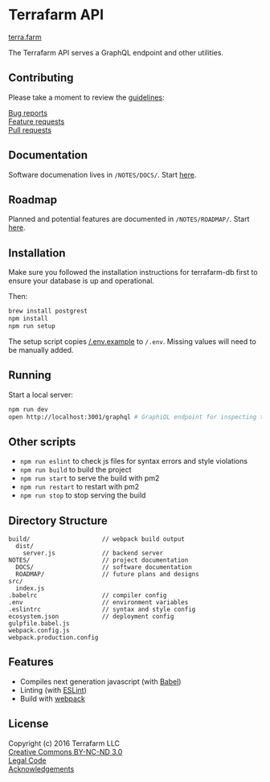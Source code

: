 # Terrafarm API

[terra.farm][301]

The Terrafarm API serves a GraphQL endpoint and other utilities.

## Contributing

Please take a moment to review the [guidelines][200]:

[Bug reports][201]  
[Feature requests][202]  
[Pull requests][203]

## Documentation

Software documenation lives in `/NOTES/DOCS/`. Start [here][205].

## Roadmap

Planned and potential features are documented in `/NOTES/ROADMAP/`. Start [here][206].

## Installation

Make sure you followed the installation instructions for terrafarm-db first to ensure your database is up and operational.

Then:

```bash
brew install postgrest
npm install
npm run setup
```
The setup script copies [/.env.example][101] to `/.env`. Missing values will need to be manually added.

## Running

Start a local server:

```bash
npm run dev
open http://localhost:3001/graphql # GraphiQL endpoint for inspecting the schema
```

## Other scripts

* `npm run eslint` to check js files for syntax errors and style violations  
* `npm run build` to build the project  
* `npm run start` to serve the build with pm2  
* `npm run restart` to restart with pm2  
* `npm run stop` to stop serving the build

## Directory Structure

```
build/                    // webpack build output
  dist/
    server.js             // backend server
NOTES/                    // project documentation
  DOCS/                   // software documentation
  ROADMAP/                // future plans and designs
src/
  index.js
.babelrc                  // compiler config
.env                      // environment variables
.eslintrc                 // syntax and style config
ecosystem.json            // deployment config
gulpfile.babel.js
webpack.config.js
webpack.production.config
```

## Features

* Compiles next generation javascript (with [Babel][402])
* Linting (with [ESLint][403])
* Build with [webpack][404]

## License

Copyright (c) 2016 Terrafarm LLC  
[Creative Commons BY-NC-ND 3.0][400]  
[Legal Code][100]  
[Acknowledgements][204]


[100]: ./LICENSE.md
[101]: ./.env.example
[200]: ./NOTES/CONTRIBUTING.md
[201]: ./NOTES/CONTRIBUTING.md#bugs
[202]: ./NOTES/CONTRIBUTING.md#features
[203]: ./NOTES/CONTRIBUTING.md#pull-requests
[204]: ./NOTES/ACKNOWLEDGEMENTS.md
[205]: ./NOTES/DOCS/README.md
[206]: ./NOTES/ROADMAP/README.md
[300]: https://terra.farm/
[301]: https://terra.farm/pages/about
[400]: https://creativecommons.org/licenses/by-nc-nd/3.0/
[401]: https://facebook.github.io/react/
[402]: https://babeljs.io/
[403]: http://eslint.org/
[404]: https://webpack.github.io/
[405]: http://mochajs.org/
[406]: http://chaijs.com/
[407]: http://sinonjs.org/
